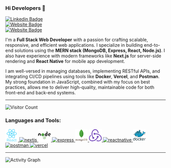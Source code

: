 ### Hi Developers 👋  

[![Linkedin Badge](https://img.shields.io/badge/-Shoaib-blue?style=flat-square&logo=Linkedin&logoColor=white&link=https://www.linkedin.com/in/shoaib-mushtaq-bhat-9a2666190/)](https://www.linkedin.com/in/shoaib-mushtaq-bhat-9a2666190/)  
[![Website Badge](https://img.shields.io/badge/WebSite-Shoaib-green)](https://shoaibmushtaqbhat.netlify.app/)  
[![Website Badge](https://img.shields.io/badge/StackOverflow-Shoaib-yellow)](https://stackoverflow.com/users/19162462/shoaib-kashmiri)  

I'm a **Full Stack Web Developer** with a passion for crafting scalable, responsive, and efficient web applications. I specialize in building end-to-end solutions using the **MERN stack (MongoDB, Express, React, Node.js)**. I also have experience with modern frameworks like **Next.js** for server-side rendering and **React Native** for mobile app development.  

I am well-versed in managing databases, implementing RESTful APIs, and integrating CI/CD pipelines using tools like **Docker**, **Vercel**, and **Postman**. My strong foundation in JavaScript, combined with my focus on best practices, allows me to deliver high-quality, maintainable code for both front-end and back-end systems.  

---

![Visitor Count](https://profile-counter.glitch.me/shuaibkashmiri/count.svg)  

### Languages and Tools:  

<a href="https://reactjs.org/" target="_blank" rel="noreferrer">
    <img src="https://raw.githubusercontent.com/devicons/devicon/master/icons/react/react-original-wordmark.svg" alt="react" width="40" height="40" />
</a>
<a href="https://nextjs.org/" target="_blank" rel="noreferrer">
    <img src="https://cdn.worldvectorlogo.com/logos/nextjs-2.svg" alt="nextjs" width="40" height="40" />
</a>
<a href="https://nodejs.org" target="_blank" rel="noreferrer">
    <img src="https://raw.githubusercontent.com/devicons/devicon/master/icons/nodejs/nodejs-original-wordmark.svg" alt="nodejs" width="40" height="40" />
</a>
<a href="https://expressjs.com" target="_blank" rel="noreferrer">
    <img src="https://www.vectorlogo.zone/logos/expressjs/expressjs-ar21.svg" alt="express" width="40" height="40" />
</a>
<a href="https://www.mongodb.com/" target="_blank" rel="noreferrer">
    <img src="https://raw.githubusercontent.com/devicons/devicon/master/icons/mongodb/mongodb-original-wordmark.svg" alt="mongodb" width="40" height="40" />
</a>
<a href="https://redux.js.org" target="_blank" rel="noreferrer">
    <img src="https://raw.githubusercontent.com/devicons/devicon/master/icons/redux/redux-original.svg" alt="redux" width="40" height="40" />
</a>
<a href="https://reactnative.dev/" target="_blank" rel="noreferrer">
    <img src="https://reactnative.dev/img/header_logo.svg" alt="reactnative" width="40" height="40" />
</a>
<a href="https://www.docker.com/" target="_blank" rel="noreferrer">
    <img src="https://raw.githubusercontent.com/devicons/devicon/master/icons/docker/docker-original-wordmark.svg" alt="docker" width="40" height="40" />
</a>
<a href="https://postman.com" target="_blank" rel="noreferrer">
    <img src="https://www.vectorlogo.zone/logos/getpostman/getpostman-icon.svg" alt="postman" width="40" height="40" />
</a>
<a href="https://vercel.com/" target="_blank" rel="noreferrer">
    <img src="https://www.vectorlogo.zone/logos/vercel/vercel-icon.svg" alt="vercel" width="40" height="40" />
</a>

---

![Activity Graph](https://activity-graph.herokuapp.com/graph?username=shuaibkashmiri&theme=react-dark&area=true)
